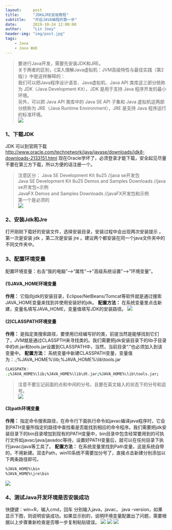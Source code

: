 ```yaml
---
layout:     post
title:      "JDK&JRE安装教程"
subtitle:   "开启JAVA编程的第一步"
date:       2019-10-24 12:00:00
author:     "Lin Joey"
header-img: "img/post.jpg"
tags:
    - Java
    - Java Web
---
```


> 要进行Java开发，需要先安装JDK和JRE。  
> 关于两者的区别，《深入理解Java虚拟机：JVM高级特性与最佳实践（第2版）》中是这样解释的：  
> 我们可以把Java程序设计语言、Java虚拟机、Java API 类库这三部分统称为 JDK（Java Development Kit），JDK 是用于支持 Java 程序开发的最小环境。  
> 另外，可以把 Java API 类库中的 Java SE API 子集和 Java 虚拟机这两部分统称为 JRE（Java Runtime Environment），JRE 是支持 Java 程序运行的标准环境。  
![](https://linjoey-image.oss-cn-beijing.aliyuncs.com/javainstall1.png)


### 1、下载JDK ###
JDK 可以到官网下载
http://www.oracle.com/technetwork/java/javase/downloads/jdk8-downloads-2133151.html
现在Oracle学坏了，必须登录才能下载，安全起见尽量不要在第三方下载，所以方便的话注册一个。

> 注意区分：
> Java SE Development Kit 8u25	//java se开发包  
> Java SE Development Kit 8u25 Demos and Samples Downloads  //java se开发包+示例  
> JavaFX Demos and Samples Downloads  //javaFX开发包和示例  
> 第一个是必须的  
![](https://linjoey-image.oss-cn-beijing.aliyuncs.com/javainstall2.png)


### 2、安装Jdk和Jre ###
打开刚刚下载好的安装文件，选择安装目录，安装过程中会出现两次安装提示 。
第一次是安装 jdk ，第二次是安装 jre 。建议两个都安装在同一个java文件夹中的不同文件夹中。


### 3、配置环境变量 ###
配置环境变量：右击“我的电脑”-->“属性”-->"高级系统设置"-->"环境变量"。

####  (1)JAVA_HOME环境变量 ####
**作用：**
它指向jdk的安装目录，Eclipse/NetBeans/Tomcat等软件就是通过搜索JAVA_HOME变量来找到并使用安装好的jdk。
**配置方法：**
在系统变量里点击新建，变量名填写JAVA_HOME，变量值填写JDK的安装路径。
![](https://linjoey-image.oss-cn-beijing.aliyuncs.com/javainstall3.png)

####  (2)CLASSPATH环境变量 ####
**作用：**
是指定类搜索路径，要使用已经编写好的类，前提当然是能够找到它们了，JVM就是通过CLASSPTH来寻找类的。我们需要把jdk安装目录下的lib子目录中的dt.jar和tools.jar设置到CLASSPATH中，当然，当前目录“.”也必须加入到该变量中。
**配置方法：**
系统变量中新建CLASSPATH变量，变量值为：.;%JAVA_HOME%\lib;%JAVA_HOME%\lib\tools.jar 
```bash
CLASSPATH：
.;%JAVA_HOME%\lib;%JAVA_HOME%\lib\dt.jar;%JAVA_HOME%\lib\tools.jar;
```
> 注意不要忘记前面的点和中间的分号。且要在英文输入的状态下的分号和逗号。  
![](https://linjoey-image.oss-cn-beijing.aliyuncs.com/javainstall4.png)

####  (3)path环境变量 ####
**作用：**
指定命令搜索路径，在命令行下面执行命令如javac编译java程序时，它会到PATH变量所指定的路径中查找看是否能找到相应的命令程序。我们需要把jdk安装目录下的bin目录增加到现有的PATH变量中，bin目录中包含经常要用到的可执行文件如javac/java/javadoc等待，设置好PATH变量后，就可以在任何目录下执行javac/java等工具了。
**配置方法：**
在系统变量里找到Path变量，这是系统自带的，不用新建。双击Path，win10系统不需要加分号了，直接点击新建分别添加以下两条路径即可。
```bash
%JAVA_HOME%\bin
%JAVA_HOME%\jre\bin
```
![](https://linjoey-image.oss-cn-beijing.aliyuncs.com/javainstall5.png)

### 4、测试Java开发环境是否安装成功 ###
快捷键：win+R，输入cmd，回车
分别输入java，javac， java -version，如果显示下图，则说明安装成功。如果显示别的，说明环境变量配置出了问题，需要根据以上步骤重新检查是否哪一步复制粘贴错误。
![](https://linjoey-image.oss-cn-beijing.aliyuncs.com/javainstall6.png)
![](https://linjoey-image.oss-cn-beijing.aliyuncs.com/javainstall7.png)
![](https://linjoey-image.oss-cn-beijing.aliyuncs.com/javainstall8.png)